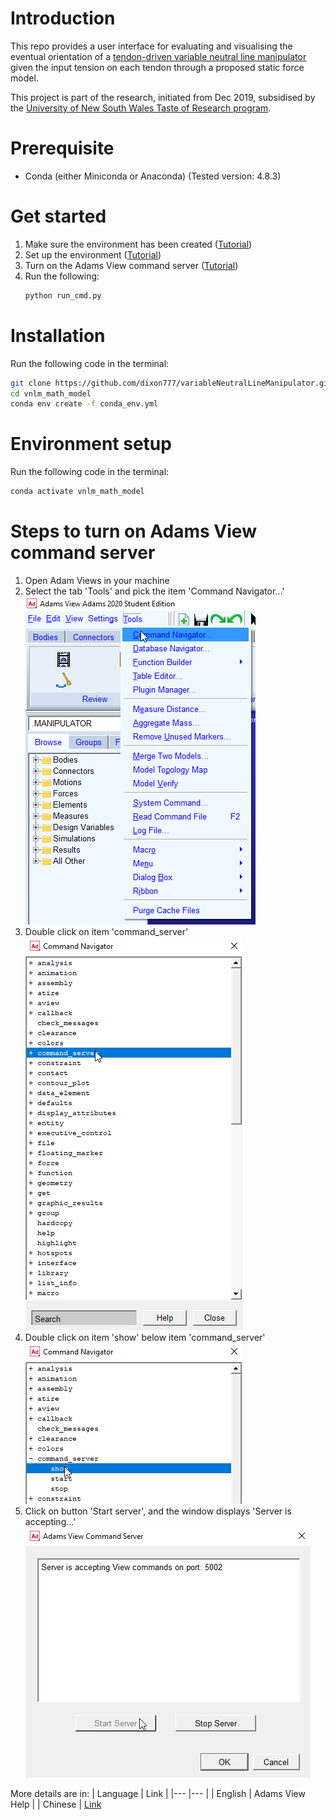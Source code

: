 # Introduction
This repo provides a user interface for evaluating and visualising the eventual orientation of a [tendon-driven variable neutral line manipulator](https://ieeexplore.ieee.org/document/6661461?arnumber=6661461 "IEEE") given the input tension on each tendon through a proposed static force model.

This project is part of the research, initiated from Dec 2019, subsidised by the [University of New South Wales Taste of Research program](https://www.engineering.unsw.edu.au/taste-of-research-program).

# Prerequisite
- Conda (either Miniconda or Anaconda) (Tested version: 4.8.3)

# Get started
1. Make sure the environment has been created ([Tutorial](#installation))
2. Set up the environment ([Tutorial](#environment-setup))
2. Turn on the Adams View command server ([Tutorial](#steps-to-turn-on-adams-view-command-server))
2. Run the following:
    ```bash
    python run_cmd.py
    ```

# Installation
Run the following code in the terminal:
```bash
git clone https://github.com/dixon777/variableNeutralLineManipulator.git vnlm_math_model
cd vnlm_math_model
conda env create -f conda_env.yml
```

# Environment setup
Run the following code in the terminal:
```bash
conda activate vnlm_math_model
```

# Steps to turn on Adams View command server
1. Open Adam Views in your machine
1. Select the tab 'Tools' and pick the item 'Command Navigator...'  
    ![Step 1](images/open_cmd_server_step1.png)  
2. Double click on item 'command_server'  
    ![Step 2](images/open_cmd_server_step2.png)  
3. Double click on item 'show' below item 'command_server'  
    ![Step 3](images/open_cmd_server_step3.png)  
4. Click on button 'Start server', and the window displays 'Server is accepting...'  
    ![Step 4](images/open_cmd_server_step4.png)

More details are in:
| Language 	| Link 	|
|---	|---	|
| English 	| Adams View Help 	|
| Chinese 	| [Link](https://www.itdaan.com/tw/43b5b4c3e1fa8de085124eda46cc3b80)


